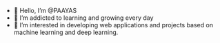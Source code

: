 - 👋 Hello, I’m @PAAYAS
- 🌱 I’m addicted to learning and growing every day
- 👀 I’m interested in developing web applications and projects based on machine learning and deep learning.
<!---
PAAYAS/PAAYAS is a ✨ special ✨ repository because its `README.md` (this file) appears on your GitHub profile.
You can click the Preview link to take a look at your changes.
--->
